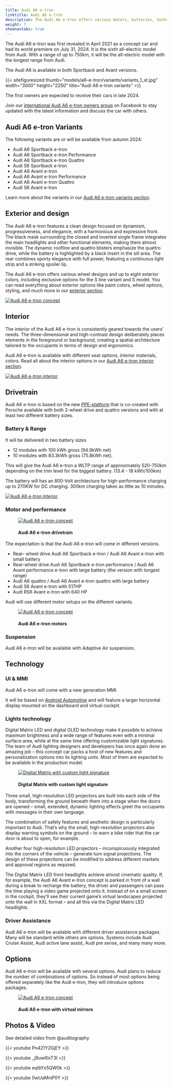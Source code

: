 ```yaml
---
title: Audi A6 e-tron
linktitle: Audi A6 e-tron
description: The Audi A6 e-tron offers various motors, batteries, technology, and design options, with a range of up to 750km.
weight: 7
shownavtabs: true
---
```

<!-- markdownlint-disable MD033 -->

The Audi A6 e-tron was first revealed in April 2021 as a concept car and had its world premiere on July 31, 2024. It is the sixth all-electric model from Audi. With a range of up to 750km, it will be the all-electric model with the longest range from Audi.

The Audi A6 is available in both Sportback and Avant versions.

{{< sitefiguresized thumb="models/a6-e-tron/variants/variants_1_st.jpg" width="3000" height="2250" title="Audi A6 e-tron variants" >}}

The first owners are expected to receive their cars in late 2024.

Join our [international Audi A6 e-tron owners group](https://www.facebook.com/groups/5590477234297637) on Facebook to stay updated with the latest information and discuss the car with others.

## Audi A6 e-tron Variants

The following variants are or will be available from autumn 2024:

- Audi A6 Sportback e-tron
- Audi A6 Sportback e-tron Performance
- Audi A6 Sportback e-tron Quattro
- Audi S6 Sportback e-tron
- Audi A6 Avant e-tron
- Audi A6 Avant e-tron Performance
- Audi A6 Avant e-tron Quattro
- Audi S6 Avant e-tron

Learn more about the variants in our [Audi A6 e-tron variants section](variants/).


## Exterior and design

The Audi A6 e-tron features a clean design focused on dynamism, progressiveness, and elegance, with a harmonious and expressive front. The black mask surrounding the closed and inverted single frame integrates the main headlights and other functional elements, 
making them almost invisible. The dynamic roofline and quattro blisters emphasize the quattro drive, while the battery is highlighted by a black insert in the sill area. The rear combines sporty elegance with full power, featuring a continuous light strip and a striking spoiler lip. 

The Audi A6 e-tron offers various wheel designs and up to eight exterior colors, including exclusive options for the S line variant and S model. You can read everything about exterior options like paint colors, wheel options, styling, and much more in our [exterior section](exterior/).

<a href="exterior"><img src="https://media.electrichasgoneaudi.net/multimedia/models/a6-e-tron/exterior/paint/malpeloblue_4_st.jpg" class="img-fluid" alt="Audi A6 e-tron concept" title="Audi A6 e-tron concept"></a>

## Interior

The interior of the Audi A6 e-tron is consistently geared towards the users’ needs. The
three-dimensional and high-contrast design deliberately places elements in the foreground or
background, creating a spatial architecture tailored to the occupants in terms of design and
ergonomics.

Audi A6 e-tron is available with different seat options, interior materials, colors. Read all about the interior options in our [Audi A6 e-tron interior section](interior/).

<a href="interior"><img src="https://media.electrichasgoneaudi.net/multimedia/models/a6-e-tron/interior/seats/seatconfig_pwo_2_st.jpg" class="img-fluid" alt="Audi A6 e-tron interior" title="Audi A6 e-tron interior"></a>

## Drivetrain

Audi A6 e-tron is based on the new [PPE-platform](../../technology/bev-platforms/ppe/) that is co-created with Porsche available with both 2-wheel drive and quattro versions and with at least two different battery sizes.

### Battery & Range

It will be delivered in two battery sizes

- 12 modules with 100 kWh gross (94.9kWh net)
- 10 modules with 83.3kWh gross (75.8kWh net).

This will give the Audi A6 e-tron a WLTP range of approximately 520-750km depending on the trim level for the biggest battery. (13.4 - 18 kWh/100km)

The battery will has an 800-Volt architecture for high-performance charging up to 270KW for DC charging. 300km charging takes as little as 10 minutes.

<a href="drivetrain/battery"><img src="https://media.electrichasgoneaudi.net/multimedia/models/a6-e-tron/battery_st.png" class="img-fluid" alt="Audi A6 e-tron interior" title="Audi A6 e-tron interior"></a>


### Motor and performance

<figure>
    <a href="https://media.electrichasgoneaudi.net/multimedia/technology/bev-platforms/ppe/drivetrain.jpg">
        <img src="https://media.electrichasgoneaudi.net/multimedia/technology/bev-platforms/ppe/drivetrains.jpg" class="img-fluid" alt="Audi A6 e-tron concept" title="Audi A6 e-tron concept">
    </a>
     <figcaption><h4>Audi A6 e-tron drivetrain</h4></figcaption>
</figure>

The expectation is that the Audi A6 e-tron will come in different versions.

- Rear- wheel drive Audi A6 Sportback e-tron / Audi A6 Avant e-tron with small battery 
- Rear-wheel drive Audi A6 Sportback e-tron performance / Audi A6 Avant performance e-tron with large battery (the version with longest range)
- Audi A6 quattro / Audi A6 Avant e-tron quattro with large battery 
- Audi S6 Avant e-tron with 517HP
- Audi RS6 Avant e-tron with 640 HP

Audi will use different motor setups on the different variants.

<figure>
    <a href="https://media.electrichasgoneaudi.net/multimedia/models/a6-e-tron/motors.jpg">
        <img src="https://media.electrichasgoneaudi.net/multimedia/models/a6-e-tron/motors_mt.jpg" class="img-fluid" alt="Audi A6 e-tron concept" title="Audi A6 e-tron motors">
    </a>
     <figcaption><h4>Audi A6 e-tron motors</h4></figcaption>
</figure>

### Suspension

Audi A6 e-tron will be available with Adaptive Air suspension.

## Technology

### UI & MMI

Audi A6 e-tron will come with a new generation MMI.

It will be based on  [Android Automotive](https://source.android.com/devices/automotive/start/what_automotive) and will feature
a larger horizontal display mounted on the dashboard and virtual cockpit.

### Lights technology

Digital Matrix LED and digital OLED technology make it possible to achieve maximum brightness and a wide range of features even with a minimal surface area, while at the same time offering customizable light signatures. The team of Audi lighting designers and developers has once again done an amazing job – this concept car packs a host of new features and personalization options into its lighting units. Most of them are expected to be available in the production model.

<figure>
    <a href="https://media.electrichasgoneaudi.net/multimedia/models/a6-e-tron/a6-etron-8.jpg">
        <img src="https://media.electrichasgoneaudi.net/multimedia/models/a6-e-tron/a6-etron-8s.jpg" class="img-fluid" alt="Digital Matrix with custom light signature" title="Digital Matrix with custom light signature">
    </a>
    <figcaption><h4>Digital Matrix with custom light signature</h4></figcaption>
</figure>

Three small, high-resolution LED projectors are built into each side of the body, transforming the ground beneath them into a stage when the doors are opened – small, extended, dynamic lighting effects greet the occupants with messages in their own language.

The combination of safety features and aesthetic design is particularly important to Audi. That’s why the small, high-resolution projectors also display warning symbols on the ground – to warn a bike rider that the car door is about to open, for example.

Another four high-resolution LED projectors – inconspicuously integrated into the corners of the vehicle – generate turn signal projections. The design of these projections can be modified to address different markets and approval regions as required.

The Digital Matrix LED front headlights achieve almost cinematic quality. If, for example, the Audi A6 Avant e-tron concept is parked in front of a wall during a break to recharge the battery, the driver and passengers can pass the time playing a video game projected onto it. Instead of on a small screen in the cockpit, they’ll see their current game’s virtual landscapes projected onto the wall in XXL format – and all this via the Digital Matrix LED headlights.

### Driver Assistance

Audi A6 e-tron will be available with different driver assistance packages. Many will be standard while others are options. 
Systems include Audi Cruise Assist, Audi active lane assist, Audi pre sense, and many many more.

## Options

Audi A6 e-tron will be available with several options. Audi plans to reduce the number of combinations of options. So instead of most options being offered separately like the Audi e-tron, they will introduce options packages.

<figure>
    <a href="https://media.electrichasgoneaudi.net/multimedia/models/a6-e-tron/a6-etron-5.jpg">
        <img src="https://media.electrichasgoneaudi.net/multimedia/models/a6-e-tron/a6-etron-5s.jpg" class="img-fluid" alt="Audi A6 e-tron concept" title="Audi A6 e-tron concept">
    </a>
    <figcaption><h4>Audi A6 e-tron with virtual mirrors</h4></figcaption>
</figure>

## Photos & Video

See detailed video from @auditography

{{< youtube Pn421Y2GjEY >}}

{{< youtube _j9uw6lxT3I >}}

{{< youtube eqIbYx5QW0k >}}

{{< youtube 0wUaMniPIIY >}}
